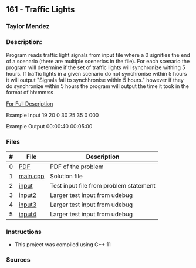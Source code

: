 ## 161 - Traffic Lights
### Taylor Mendez 
### Description:

Program reads traffic light signals from input file where a 0
signifies the end of a scenario (there are multiple scenerios in
the file). For each scenario the program will determine if the set
of traffic lights will synchronize withing 5 hours. If traffic
lights in a given scenario do not synchronise within 5 hours it will
output "Signals fail to synchhronise within 5 hours." however if they
do synchronize within 5 hours the program will output the time it took
in the format of hh:mm:ss

[For Full Description](./p161.pdf)

Example Input
19 20   0
30
  25    35 0
000

Example Output
00:00:40
00:05:00


### Files

|   #   | File                       | Description                                                |
| :---: | -------------------------- | ---------------------------------------------------------- |
|   0   | [PDF](./p161.pdf)          | PDF of the problem                                         |
|   1   | [main.cpp](./main.cpp)     | Solution file                                              |
|   2   | [input](./input.txt)       | Test input file from problem statement                     |
|   3   | [input2](./input2.txt)     | Larger test input from udebug                              |
|   4   | [input3](./input3.txt)     | Larger test input from udebug                              |
|   5   | [input4](./input4.txt)     | Larger test input from udebug                              |

### Instructions

- This project was compiled using C++ 11

### Sources
